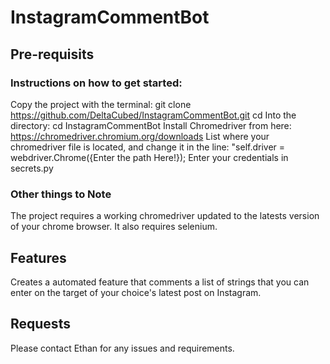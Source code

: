 # InstagramCommentBot
## Pre-requisits
### Instructions on how to get started:

Copy the project with the terminal:
  git clone https://github.com/DeltaCubed/InstagramCommentBot.git
cd Into the directory:
  cd InstagramCommentBot
Install Chromedriver from here: 
  https://chromedriver.chromium.org/downloads
List where your chromedriver file is located, and change it in the line: "self.driver = webdriver.Chrome({Enter the path Here!});
Enter your credentials in secrets.py  

### Other things to Note
The project requires a working chromedriver updated to the latests version of your chrome browser. 
It also requires selenium. 

## Features
Creates a automated feature that comments a list of strings that you can enter on the target of your choice's latest post on Instagram.

## Requests
Please contact Ethan for any issues and requirements.
